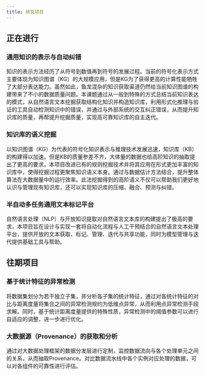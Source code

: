 ```yaml
---
title: 研究项目
---
```


## 正在进行

### 通用知识的表示与自动纠错
知识的表示方法经历了从符号到数值再到符号的发展过程。当前的符号化表示方式主要体现为知识图谱（KG）的大规模应用，但是KG为了获得更高的计算性能牺牲了大部分表达能力。虽然如此，鱼龙混杂的知识获取渠道仍然给当前知识图谱的构建带来了不小的数据质量问题。本课题通过从一般到特殊的方式总结当前知识表达的模式，从自然语言文本挖掘获取结构化知识并构造知识库，利用形式化推理与验证的工具自动检测知识中的错误，并通过与外部系统的交互纠正错误，从而提升知识库的质量，再帮提升挖掘质量，实现高可靠知识库的自主迭代。

### 知识库的语义挖掘
以知识图谱（KG）为代表的符号化知识表示与推理技术发展迅速，知识库（KB）的构建得以加速。但是KB的质量参差不齐，大体量的数据也给高阶知识的抽取提出了更高的要求。本项目改进已有的规则挖掘技术并将其应用在形式更加丰富的知识库中，使得挖掘过程更聚焦知识语义本身。通过与数据估计方法结合，提升整体算法在大数据量中的运行效率。此法挖掘得到的高阶语义不仅可以帮助我们更好地认识与管理现有知识库，还可以实现知识库的压缩、融合、预测与纠错。

### 半自动多任务通用文本标记平台
自然语言处理（NLP）与开放知识提取对自然语言文本库的构建提出了极高的要求，本项目旨在设计与实现一套将自动化流程与人工干预结合的自然语言文本处理平台，提供开放的文本获取、标记、管理、迭代与共享功能，同时为模型管理与迭代提供基础工具与帮助。

## 往期项目

### 基于统计特征的异常检测
将数据集划分为若干独立子集，并分析各子集的统计特征，通过对各统计特征的对比与距离度量将集合之间的异常检测规约为低维点异常，从而利用点异常检测手段求解。同时，基于统计距离度量提供的特殊性质，异常检测中的阈值参数可以进行自适应的调整，进一步进行优化。

### 大数据源（Provenance）的获取和分析
通过对大数据处理框架的数据分发层进行定制，监控数据流向与各个处理单元之间的关系，从而抽取Provenance。对比数据流水线中各个实例对应处理的数据，可以对各组件的可靠性进行评估。